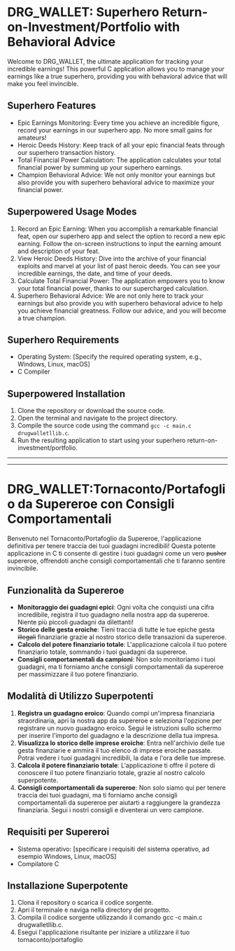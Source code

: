


# DRG_WALLET: Superhero Return-on-Investment/Portfolio with Behavioral Advice

Welcome to DRG_WALLET, the ultimate application for tracking your incredible earnings! This powerful C application allows you to manage your earnings like a true superhero, providing you with behavioral advice that will make you feel invincible.

## Superhero Features
- Epic Earnings Monitoring: Every time you achieve an incredible figure, record your earnings in our superhero app. No more small gains for amateurs!
- Heroic Deeds History: Keep track of all your epic financial feats through our superhero transaction history.
- Total Financial Power Calculation: The application calculates your total financial power by summing up your superhero earnings.
- Champion Behavioral Advice: We not only monitor your earnings but also provide you with superhero behavioral advice to maximize your financial power.

## Superpowered Usage Modes
1. Record an Epic Earning: When you accomplish a remarkable financial feat, open our superhero app and select the option to record a new epic earning. Follow the on-screen instructions to input the earning amount and description of your feat.
2. View Heroic Deeds History: Dive into the archive of your financial exploits and marvel at your list of past heroic deeds. You can see your incredible earnings, the date, and time of your deeds.
3. Calculate Total Financial Power: The application empowers you to know your total financial power, thanks to our supercharged calculation.
4. Superhero Behavioral Advice: We are not only here to track your earnings but also provide you with superhero behavioral advice to help you achieve financial greatness. Follow our advice, and you will become a true champion.

## Superhero Requirements
- Operating System: [Specify the required operating system, e.g., Windows, Linux, macOS]
- C Compiler

## Superpowered Installation
1. Clone the repository or download the source code.
2. Open the terminal and navigate to the project directory.
3. Compile the source code using the command `gcc -c main.c drugwalletllib.c`.
4. Run the resulting application to start using your superhero return-on-investment/portfolio.

---
---
# DRG_WALLET:Tornaconto/Portafoglio da Supereroe con Consigli Comportamentali




Benvenuto nel Tornaconto/Portafoglio da Supereroe, l'applicazione definitiva per tenere traccia dei tuoi guadagni incredibili! Questa potente applicazione in C ti consente di gestire i tuoi guadagni come un vero ~~pusher~~ supereroe, offrendoti anche consigli comportamentali che ti faranno sentire invincibile.

## Funzionalità da Supereroe

- **Monitoraggio dei guadagni epici**: Ogni volta che conquisti una cifra incredibile, registra il tuo guadagno nella nostra app da supereroe. Niente più piccoli guadagni da dilettanti!
- **Storico delle gesta eroiche**: Tieni traccia di tutte le tue epiche gesta ~~illegali~~ finanziarie grazie al nostro storico delle transazioni da supereroe.
- **Calcolo del potere finanziario totale**: L'applicazione calcola il tuo potere finanziario totale, sommando i tuoi guadagni da supereroe.
- **Consigli comportamentali da campioni**: Non solo monitoriamo i tuoi guadagni, ma ti forniamo anche consigli comportamentali da supereroe per massimizzare il tuo potere finanziario.

## Modalità di Utilizzo Superpotenti

1. **Registra un guadagno eroico**: Quando compi un'impresa finanziaria straordinaria, apri la nostra app da supereroe e seleziona l'opzione per registrare un nuovo guadagno eroico. Segui le istruzioni sullo schermo per inserire l'importo del guadagno e la descrizione della tua impresa.
2. **Visualizza lo storico delle imprese eroiche**: Entra nell'archivio delle tue gesta finanziarie e ammira il tuo elenco di imprese eroiche passate. Potrai vedere i tuoi guadagni incredibili, la data e l'ora delle tue imprese.
3. **Calcola il potere finanziario totale**: L'applicazione ti offre il potere di conoscere il tuo potere finanziario totale, grazie al nostro calcolo superpotente.
4. **Consigli comportamentali da supereroe**: Non solo siamo qui per tenere traccia dei tuoi guadagni, ma ti forniamo anche consigli comportamentali da supereroe per aiutarti a raggiungere la grandezza finanziaria. Segui i nostri consigli e diventerai un vero campione.

## Requisiti per Supereroi

- Sistema operativo: [specificare i requisiti del sistema operativo, ad esempio Windows, Linux, macOS]
- Compilatore C

## Installazione Superpotente

1. Clona il repository o scarica il codice sorgente.
2. Apri il terminale e naviga nella directory del progetto.
3. Compila il codice sorgente utilizzando il comando gcc -c main.c drugwalletllib.c.
4. Esegui l'applicazione risultante per iniziare a utilizzare il tuo tornaconto/portafoglio
